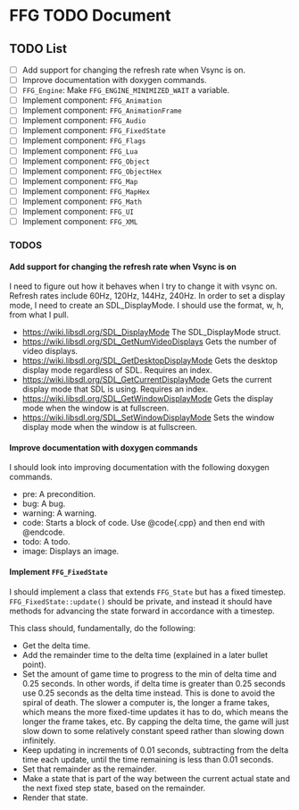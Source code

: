 # FFG TODO Document

## TODO List

- [ ] Add support for changing the refresh rate when Vsync is on.
- [ ] Improve documentation with doxygen commands.
- [ ] `FFG_Engine`: Make `FFG_ENGINE_MINIMIZED_WAIT` a variable.
- [ ] Implement component: `FFG_Animation`
- [ ] Implement component: `FFG_AnimationFrame`
- [ ] Implement component: `FFG_Audio`
- [ ] Implement component: `FFG_FixedState`
- [ ] Implement component: `FFG_Flags`
- [ ] Implement component: `FFG_Lua`
- [ ] Implement component: `FFG_Object`
- [ ] Implement component: `FFG_ObjectHex`
- [ ] Implement component: `FFG_Map`
- [ ] Implement component: `FFG_MapHex`
- [ ] Implement component: `FFG_Math`
- [ ] Implement component: `FFG_UI`
- [ ] Implement component: `FFG_XML`

### TODOS

#### Add support for changing the refresh rate when Vsync is on

I need to figure out how it behaves when I try to change it with vsync on. Refresh rates include 60Hz, 120Hz, 144Hz, 240Hz. In order to set a display mode, I need to create an SDL_DisplayMode. I should use the format, w, h, from what I pull.

- <https://wiki.libsdl.org/SDL_DisplayMode> The SDL_DisplayMode struct.
- <https://wiki.libsdl.org/SDL_GetNumVideoDisplays> Gets the number of video displays.
- <https://wiki.libsdl.org/SDL_GetDesktopDisplayMode> Gets the desktop display mode regardless of SDL. Requires an index.
- <https://wiki.libsdl.org/SDL_GetCurrentDisplayMode> Gets the current display mode that SDL is using. Requires an index.
- <https://wiki.libsdl.org/SDL_GetWindowDisplayMode> Gets the display mode when the window is at fullscreen.
- <https://wiki.libsdl.org/SDL_SetWindowDisplayMode> Sets the window display mode when the window is at fullscreen.

#### Improve documentation with doxygen commands

I should look into improving documentation with the following doxygen commands.

- pre: A precondition.
- bug: A bug.
- warning: A warning.
- code: Starts a block of code. Use @code{.cpp} and then end with @endcode.
- todo: A todo.
- image: Displays an image.

#### Implement `FFG_FixedState`

I should implement a class that extends `FFG_State` but has a fixed timestep. `FFG_FixedState::update()` should be private, and instead it should have methods for advancing the state forward in accordance with a timestep.

This class should, fundamentally, do the following:

- Get the delta time.
- Add the remainder time to the delta time (explained in a later bullet point).
- Set the amount of game time to progress to the min of delta time and 0.25 seconds. In other words, if delta time is greater than 0.25 seconds use 0.25 seconds as the delta time instead. This is done to avoid the spiral of death. The slower a computer is, the longer a frame takes, which means the more fixed-time updates it has to do, which means the longer the frame takes, etc. By capping the delta time, the game will just slow down to some relatively constant speed rather than slowing down infinitely.
- Keep updating in increments of 0.01 seconds, subtracting from the delta time each update, until the time remaining is less than 0.01 seconds.
- Set that remainder as the remainder.
- Make a state that is part of the way between the current actual state and the next fixed step state, based on the remainder.
- Render that state.
